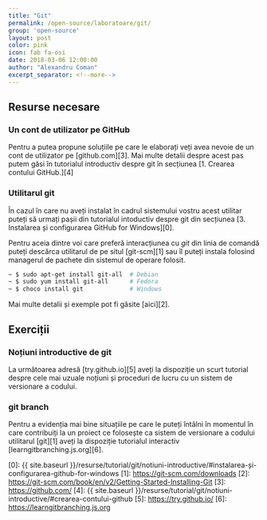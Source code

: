 ```yaml
---
title: "Git"
permalink: /open-source/laboratoare/git/
group: 'open-source'
layout: post
color: pink
icon: fab fa-osi
date: 2018-03-06 12:00:00
author: "Alexandru Coman"
excerpt_separator: <!--more-->
---
```


## Resurse necesare

### Un cont de utilizator pe GitHub

Pentru a putea propune soluțiile pe care le elaborați veți avea nevoie de un cont de utilizator pe [github.com][3].
Mai multe detalii despre acest pas putem găsi în tutorialul introductiv despre git în secțiunea [1. Crearea contului GitHub.][4]

### Utilitarul git

În cazul în care nu aveți instalat în cadrul sistemului vostru acest utilitar puteți să urmați pașii din tutorialul intoductiv despre git din secțiunea [3. Instalarea și configurarea GitHub for Windows][0].

Pentru aceia dintre voi care preferă interacțiunea cu *git* din linia de comandă puteți descărca utilitarul de pe situl [git-scm][1] sau îl puteți instala folosind managerul de pachete din sistemul de operare folosit.

```bash
~ $ sudo apt-get install git-all  # Debian
~ $ sudo yum install git-all      # Fedora
~ $ choco install git             # Windows
```
Mai multe detalii și exemple pot fi găsite [aici][2].

## Exerciții

### Noțiuni introductive de git

La următoarea adresă [try.github.io][5] aveți la dispoziție un scurt tutorial despre cele mai uzuale noțiuni și proceduri de lucru cu un sistem de versionare a codului.

### git branch

Pentru a evidenția mai bine situațiile pe care le puteți întâlni în momentul în care contribuiți la un proiect ce folosește ca sistem de versionare a codului utilitarul [git][1] aveți la dispoziție tutorialul interactiv [learngitbranching.js.org][6].


[0]: {{ site.baseurl }}/resurse/tutorial/git/notiuni-introductive/#instalarea-și-configurarea-github-for-windows
[1]: https://git-scm.com/downloads
[2]: https://git-scm.com/book/en/v2/Getting-Started-Installing-Git
[3]: https://github.com/
[4]: {{ site.baseurl }}/resurse/tutorial/git/notiuni-introductive/#crearea-contului-github
[5]: https://try.github.io/
[6]: https://learngitbranching.js.org
